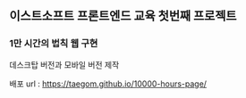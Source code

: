 ## 이스트소프트 프론트엔드 교육 첫번째 프로젝트

### 1만 시간의 법칙 웹 구현
데스크탑 버전과 모바일 버전 제작

배포 url : https://taegom.github.io/10000-hours-page/
